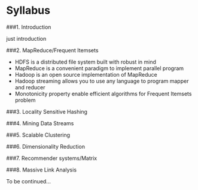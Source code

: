 # Syllabus

###1. Introduction

just introduction

###2. MapReduce/Frequent Itemsets

* HDFS is a distributed file system built with robust in mind 
* MapReduce is a convenient paradigm to implement parallel program 
* Hadoop is an open source implementation of MapReduce 
* Hadoop streaming allows you to use any language to program mapper and reducer 
* Monotonicity property enable efficient algorithms for Frequent Itemsets problem

###3. Locality Sensitive Hashing

###4. Mining Data Streams

###5. Scalable Clustering

###6. Dimensionality Reduction

###7. Recommender systems/Matrix

###8. Massive Link Analysis

To be continued...

